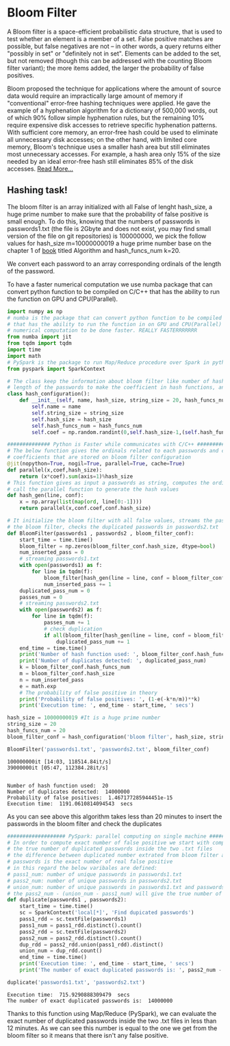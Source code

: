 # Bloom Filter

A Bloom filter is a space-efficient probabilistic data structure, that is used to test whether an element is a member of a set. False positive matches are possible, but false negatives are not – in other words, a query returns either "possibly in set" or "definitely not in set". Elements can be added to the set, but not removed (though this can be addressed with the counting Bloom filter variant); the more items added, the larger the probability of false positives.

Bloom proposed the technique for applications where the amount of source data would require an impractically large amount of memory if "conventional" error-free hashing techniques were applied. He gave the example of a hyphenation algorithm for a dictionary of 500,000 words, out of which 90% follow simple hyphenation rules, but the remaining 10% require expensive disk accesses to retrieve specific hyphenation patterns. With sufficient core memory, an error-free hash could be used to eliminate all unnecessary disk accesses; on the other hand, with limited core memory, Bloom's technique uses a smaller hash area but still eliminates most unnecessary accesses. For example, a hash area only 15% of the size needed by an ideal error-free hash still eliminates 85% of the disk accesses.
<a href='https://arxiv.org/pdf/1803.04189.pdf'>Read More...</a>

## Hashing task!
The bloom filter is an array initialized with all False of lenght hash_size, a huge prime number to make sure that the probability of false positive is small enough.
To do this, knowing that the numbers of passwords in passwords1.txt (the file is 2Gbyte and does not exist, you may find small version of the file on git repositories) is 100000000, we pick the follow values for hash_size m=10000000019 a huge prime number base on the chapter 1 of [book](https://books.google.it/books?id=ONU4tfT_GxcC&dq=algorithm+Umesh+Vazirani&hl=en&sa=X&ved=0ahUKEwiC1KPghormAhXIG5oKHZ_gBqkQ6AEIKTAA) titled Algorithm and hash_funcs_num k=20.

We convert each password to an array corresponding ordinals of the length of the password.

To have a faster numerical computation we use numba package that can convert python function to be compiled on C/C++ that has the ability to run the function on GPU and CPU(Parallel).



```python
import numpy as np
# numba is the package that can convert python function to be compiled on C/C++
# that has the ability to run the function in on GPU and CPU(Parallel) that help
# numerical computation to be done faster. REALLY FASTERRRRRRR 
from numba import jit
from tqdm import tqdm
import time
import math
# PySpark is the package to run Map/Reduce procedure over Spark in python
from pyspark import SparkContext
```


```python
# The class keep the information about bloom filter like number of hash functions (K), bloom filter size (m)
# length of the passwords to make the coefficient in hash functions, and store the bloom filter itself.  
class hash_configuration():
    def __init__(self, name, hash_size, string_size = 20, hash_funcs_num = 10):
        self.name = name
        self.string_size = string_size
        self.hash_size = hash_size
        self.hash_funcs_num = hash_funcs_num
        self.coef = np.random.randint(0,self.hash_size-1,(self.hash_funcs_num, self.string_size), dtype = np.int64)
```


```python
############## Python is Faster while communicates with C/C++ #################
# The below function gives the ordinals related to each passwords and computes the hash values based on
# coefficients that are stored on bloom filter configuration
@jit(nopython=True, nogil=True, parallel=True, cache=True)
def parallel(x,coef,hash_size):
    return (x*coef).sum(axis=1)%hash_size
# This function gives as input a passwords as string, computes the ordinals as list of integers and 
# call the parallel function to generate the hash values  
def hash_gen(line, conf):
    x = np.array(list(map(ord, line[0:-1])))
    return parallel(x,conf.coef,conf.hash_size)

# It initialize the bloom filter with all false values, streams the passwords1.txt, gets the hash values, updates
# the bloom filter, checks the duplicated passwords in passwords2.txt 
def BloomFilter(passwords1 , passwords2 , bloom_filter_conf):
    start_time = time.time()
    bloom_filter = np.zeros(bloom_filter_conf.hash_size, dtype=bool)
    num_inserted_pass = 0
    # streaming passwords1.txt
    with open(passwords1) as f:
        for line in tqdm(f):
            bloom_filter[hash_gen(line = line, conf = bloom_filter_conf)] = True        
            num_inserted_pass += 1
    duplicated_pass_num = 0
    passes_num = 0
    # streaming passwords2.txt
    with open(passwords2) as f:
        for line in tqdm(f):
            passes_num += 1
            # check duplication
            if all(bloom_filter[hash_gen(line = line, conf = bloom_filter_conf)]):
                duplicated_pass_num += 1
    end_time = time.time()
    print('Number of hash function used: ', bloom_filter_conf.hash_funcs_num)
    print('Number of duplicates detected: ', duplicated_pass_num)
    k = bloom_filter_conf.hash_funcs_num
    m = bloom_filter_conf.hash_size
    n = num_inserted_pass
    e = math.exp
    # The probability of false positive in theory 
    print('Probability of false positives: ', (1-e(-k*n/m))**k)
    print('Execution time: ', end_time - start_time, ' secs')
```


```python
hash_size = 10000000019 #It is a huge prime number
string_size = 20
hash_funcs_num = 20
bloom_filter_conf = hash_configuration('bloom filter', hash_size, string_size, hash_funcs_num)
```


```python
BloomFilter('passwords1.txt', 'passwords2.txt', bloom_filter_conf)
```

    100000000it [14:03, 118514.84it/s]
    39000000it [05:47, 112384.28it/s]
    

    Number of hash function used:  20
    Number of duplicates detected:  14000000
    Probability of false positives:  1.467177285944451e-15
    Execution time:  1191.0610814094543  secs
    

As you can see above this algorithm takes less than 20 minutes to insert the passwords in the bloom filter and check the duplicates 


```python
################### PySpark: parallel computing on single machine ####################
# In order to compute exact number of false positive we start with computing 
# the true number of duplicated passwords inside the two .txt files
# the difference between duplicated number extrated from bloom filter and true number of duplicated
# passwords is the exact number of real false positive
# in this regard the below varibales are defined:
# pass1_num: number of unique passwords in passwords1.txt
# pass2_num: number of unique passwords in passwords2.txt
# union_num: number of unique passwords in passwords1.txt and passwords2.txt
# the pass2_num - (union_num - pass1_num) will give the true number of duplicated passwords
def duplicate(passwords1 , passwords2):
    start_time = time.time()
    sc = SparkContext('local[*]', 'Find dupicated passwords')
    pass1_rdd = sc.textFile(passwords1)
    pass1_num = pass1_rdd.distinct().count()
    pass2_rdd = sc.textFile(passwords2)
    pass2_num = pass2_rdd.distinct().count()
    dup_rdd = pass2_rdd.union(pass1_rdd).distinct()
    union_num = dup_rdd.count()
    end_time = time.time()
    print('Execution time: ', end_time - start_time, ' secs')
    print('The number of exact duplicated passwords is: ', pass2_num - (union_num - pass1_num))
```


```python
duplicate('passwords1.txt', 'passwords2.txt')
```

    Execution time:  715.9290888309479  secs
    The number of exact duplicated passwords is:  14000000
    

Thanks to this function using Map/Reduce (PySpark), we can evaluate the exact number of duplicated passwords inside the two .txt files in less than 12 minutes.
As we can see this number is equal to the one we get from the bloom filter so it means that there isn't any false positive.
